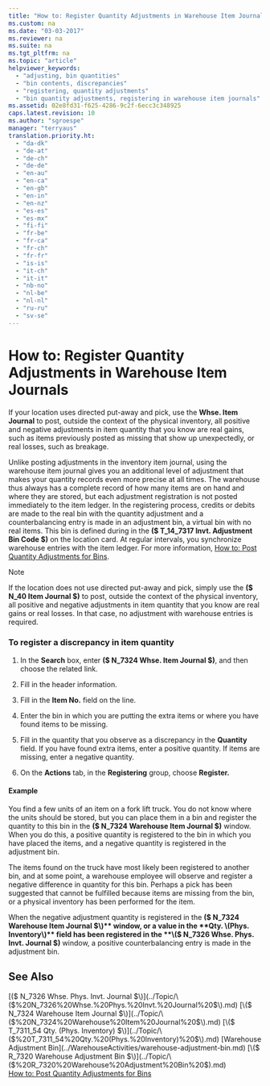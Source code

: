 ```yaml
---
title: "How to: Register Quantity Adjustments in Warehouse Item Journals"
ms.custom: na
ms.date: "03-03-2017"
ms.reviewer: na
ms.suite: na
ms.tgt_pltfrm: na
ms.topic: "article"
helpviewer_keywords: 
  - "adjusting, bin quantities"
  - "bin contents, discrepancies"
  - "registering, quantity adjustments"
  - "bin quantity adjustments, registering in warehouse item journals"
ms.assetid: 02e8fd31-f625-4286-9c2f-6ecc3c348925
caps.latest.revision: 10
ms.author: "sgroespe"
manager: "terryaus"
translation.priority.ht: 
  - "da-dk"
  - "de-at"
  - "de-ch"
  - "de-de"
  - "en-au"
  - "en-ca"
  - "en-gb"
  - "en-in"
  - "en-nz"
  - "es-es"
  - "es-mx"
  - "fi-fi"
  - "fr-be"
  - "fr-ca"
  - "fr-ch"
  - "fr-fr"
  - "is-is"
  - "it-ch"
  - "it-it"
  - "nb-no"
  - "nl-be"
  - "nl-nl"
  - "ru-ru"
  - "sv-se"
---
```

# How to: Register Quantity Adjustments in Warehouse Item Journals
If your location uses directed put\-away and pick, use the **Whse. Item Journal** to post, outside the context of the physical inventory, all positive and negative adjustments in item quantity that you know are real gains, such as items previously posted as missing that show up unexpectedly, or real losses, such as breakage.  
  
 Unlike posting adjustments in the inventory item journal, using the warehouse item journal gives you an additional level of adjustment that makes your quantity records even more precise at all times. The warehouse thus always has a complete record of how many items are on hand and where they are stored, but each adjustment registration is not posted immediately to the item ledger. In the registering process, credits or debits are made to the real bin with the quantity adjustment and a counterbalancing entry is made in an adjustment bin, a virtual bin with no real items. This bin is defined during in the **\($ T\_14\_7317 Invt. Adjustment Bin Code $\)** on the location card. At regular intervals, you synchronize warehouse entries with the item ledger. For more information, [How to: Post Quantity Adjustments for Bins](../WarehouseActivities/how-to-post-quantity-adjustments-for-bins.md).  
  
> [!NOTE]  
>  If the location does not use directed put\-away and pick, simply use the **\($ N\_40 Item Journal $\)** to post, outside the context of the physical inventory, all positive and negative adjustments in item quantity that you know are real gains or real losses. In that case, no adjustment with warehouse entries is required.  
  
### To register a discrepancy in item quantity  
  
1.  In the **Search** box, enter **\($ N\_7324 Whse. Item Journal $\)**, and then choose the related link.  
  
2.  Fill in the header information.  
  
3.  Fill in the **Item No.** field on the line.  
  
4.  Enter the bin in which you are putting the extra items or where you have found items to be missing.  
  
5.  Fill in the quantity that you observe as a discrepancy in the **Quantity** field. If you have found extra items, enter a positive quantity. If items are missing, enter a negative quantity.  
  
6.  On the **Actions** tab, in the **Registering** group, choose **Register.**  
  
#### Example  
 You find a few units of an item on a fork lift truck. You do not know where the units should be stored, but you can place them in a bin and register the quantity to this bin in the **\($ N\_7324 Warehouse Item Journal $\)** window. When you do this, a positive quantity is registered to the bin in which you have placed the items, and a negative quantity is registered in the adjustment bin.  
  
 The items found on the truck have most likely been registered to another bin, and at some point, a warehouse employee will observe and register a negative difference in quantity for this bin. Perhaps a pick has been suggested that cannot be fulfilled because items are missing from the bin, or a physical inventory has been performed for the item.  
  
 When the negative adjustment quantity is registered in the **\($ N\_7324 Warehouse Item Journal $\)** window, or a value in the **Qty. \(Phys. Inventory\)** field has been registered in the **\($ N\_7326 Whse. Phys. Invt. Journal $\)** window, a positive counterbalancing entry is made in the adjustment bin.  
  
## See Also  
 [\($ N\_7326 Whse. Phys. Invt. Journal $\)](../Topic/\($%20N_7326%20Whse.%20Phys.%20Invt.%20Journal%20$\).md)   
 [\($ N\_7324 Warehouse Item Journal $\)](../Topic/\($%20N_7324%20Warehouse%20Item%20Journal%20$\).md)   
 [\($ T\_7311\_54 Qty. \(Phys. Inventory\) $\)](../Topic/\($%20T_7311_54%20Qty.%20\(Phys.%20Inventory\)%20$\).md)   
 [Warehouse Adjustment Bin](../WarehouseActivities/warehouse-adjustment-bin.md)   
 [\($ R\_7320 Warehouse Adjustment Bin $\)](../Topic/\($%20R_7320%20Warehouse%20Adjustment%20Bin%20$\).md)   
 [How to: Post Quantity Adjustments for Bins](../WarehouseActivities/how-to-post-quantity-adjustments-for-bins.md)